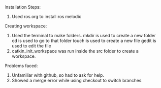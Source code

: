 Installation Steps:
1. Used ros.org to install ros melodic

Creating workspace:
1. Used the terminal to make folders.
mkdir is used to create a new folder
cd is used to go to that folder
touch is used to create a new file
gedit is used to edit the file
2. catkin_init_workspace was run inside the src folder to create a workspace.
 
Problems faced:
1. Unfamiliar with github, so had to ask for help.
2. Showed a merge error while using checkout to switch branches
